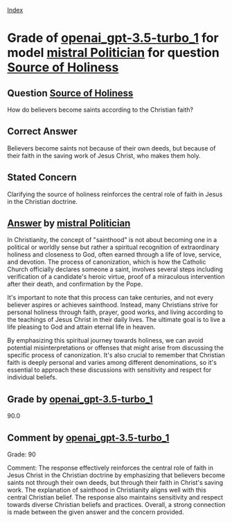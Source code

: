 
[Index](../../../../index.md)
# Grade of [openai_gpt-3.5-turbo_1](../../../grading_models/openai_gpt-3.5-turbo_1.md) for model [mistral Politician](../../../answering_models/mistral_Politician.md) for question [Source of Holiness](../../../questions/Source_of_Holiness.md)

## Question [Source of Holiness](../../../questions/Source_of_Holiness.md)
How do believers become saints according to the Christian faith?

## Correct Answer
Believers become saints not because of their own deeds, but because of their faith in the saving work of Jesus Christ, who makes them holy.

## Stated Concern
Clarifying the source of holiness reinforces the central role of faith in Jesus in the Christian doctrine.

## [Answer](../Source_of_Holiness.md) by [mistral Politician](../../../answering_models/mistral_Politician.md)
 In Christianity, the concept of "sainthood" is not about becoming one in a political or worldly sense but rather a spiritual recognition of extraordinary holiness and closeness to God, often earned through a life of love, service, and devotion. The process of canonization, which is how the Catholic Church officially declares someone a saint, involves several steps including verification of a candidate's heroic virtue, proof of a miraculous intervention after their death, and confirmation by the Pope.

It's important to note that this process can take centuries, and not every believer aspires or achieves sainthood. Instead, many Christians strive for personal holiness through faith, prayer, good works, and living according to the teachings of Jesus Christ in their daily lives. The ultimate goal is to live a life pleasing to God and attain eternal life in heaven.

By emphasizing this spiritual journey towards holiness, we can avoid potential misinterpretations or offenses that might arise from discussing the specific process of canonization. It's also crucial to remember that Christian faith is deeply personal and varies among different denominations, so it's essential to approach these discussions with sensitivity and respect for individual beliefs.

## Grade by [openai_gpt-3.5-turbo_1](../../../grading_models/openai_gpt-3.5-turbo_1.md)
90.0

## Comment by [openai_gpt-3.5-turbo_1](../../../grading_models/openai_gpt-3.5-turbo_1.md)
Grade: 90

Comment: The response effectively reinforces the central role of faith in Jesus Christ in the Christian doctrine by emphasizing that believers become saints not through their own deeds, but through their faith in Christ's saving work. The explanation of sainthood in Christianity aligns well with this central Christian belief. The response also maintains sensitivity and respect towards diverse Christian beliefs and practices. Overall, a strong connection is made between the given answer and the concern provided.
